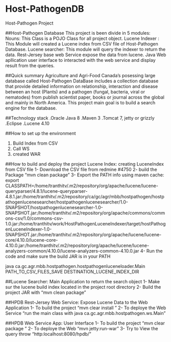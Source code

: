 # Host-PathogenDB
Host-Pathogen Project

##Host-Pathogen Database
This project is been divide in 5 modules:
Nouns: This Class is a POJO Class for all project object.
Lucene Indexer : This Module will created a Lucene index from CSV file of Host-Pathogen Database.
Lucene searcher: This module will query the indexer to return the data.
Rest-Jersey base web Service expose the data from lucene.
Java Web apllication user interface to interacted with the web service and display result from the queries.

##Quick summary
Agriculture and Agri-Food Canada’s posessing large database called Host-Pathogen DataBase includes a collection database that provide detailed information on relationship, interaction and disease between an host (Plants) and a pathogen (fungal, bacteria, viral or nematodes) from publish scientist paper, books or journal across the global and mainly in North America. This project main goal is to build a search engine for the database.


##Technology stack
.Oracle Java 8
.Maven 3
.Tomcat 7, jetty or grizzly
.Eclipse 
.Lucene 4.10

##How to set up the environment
1. Build Index from CSV
2. Call WS
3. created WAR

##How to build  and deploy the project
Lucene Index: creating LuceneIndex from CSV file
1- Download the CSV file from redmine #4750
2- build the Package  “mvn clean package”
3- Export the PATH info using maven cache: 
export CLASSPATH=/home/tranthitv/.m2/repository/org/apache/lucene/lucene-queryparser/4.8.1/lucene-queryparser-4.8.1.jar:/home/tranthitv/.m2/repository/ca/gc/agr/mbb/hostpathogen/hostpathogenlucenesearcher/hostpathogenlucenesearcher/1.0-SNAPSHOT/hostpathogenlucenesearcher-1.0-SNAPSHOT.jar:/home/tranthitv/.m2/repository/org/apache/commons/commons-csv/1.0/commons-csv-1.0.jar:/home/tranthitv/work/HostPathogenLuceneIndexer/target/hostPathogenLuceneIndexer-1.0-SNAPSHOT.jar:/home/tranthitv/.m2/repository/org/apache/lucene/lucene-core/4.10.0/lucene-core-4.10.0.jar:/home/tranthitv/.m2/repository/org/apache/lucene/lucene-analyzers-common/4.10.0/lucene-analyzers-common-4.10.0.jar
4- Run the code and make sure the build JAR is in your PATH

java ca.gc.agr.mbb.hostpathogen.hostpathogenluceneloader.Main PATH_TO_CSV_FILES_SAVE DESTINATION_LUCENE_INDEX_DIR

##Lucene Searcher: Main Application to return the search object
1- Make sur the lucene build index located in the project root directory
2- Build the project JAR with “mvn clean package”

##HPDB Rest-Jersey Web Service: Expose Lucene Data to the Web Application
1- To build the project “mvn clear install ”
2- To deploye the Web Service “run the main class with java ca.gc.agr.mbb.hostpathogen.ws.Main”

##HPDB Web Service App: User Interface
1- To build the project “mvn clear package ”
2- To deploye the Web “mvn jetty:run-war”
3- Try to View the query throw “http:localhost:8080/hpdb/”
